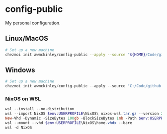 # config-public

My personal configuration.

## Linux/MacOS

```sh
# Set up a new machine
chezmoi init awmckinley/config-public --apply --source "${HOME}/Code/github.com/awmckinley/config-public" --verbose
```

## Windows

```powershell
# Set up a new machine
chezmoi init awmckinley/config-public --apply --source "C:/Code/github.com/awmckinley/config-public" --verbose
```

### NixOS on WSL

```powershell
wsl --install --no-distribution
wsl --import NixOS $env:USERPROFILE\NixOS\ nixos-wsl.tar.gz --version 2
New-Vhd -Dynamic -SizeBytes 100gb -BlockSizeBytes 1mb -Path $env:USERPROFILE\NixOS\home.vhdx
wsl --mount --vhd $env:USERPROFILE\NixOS\home.vhdx --bare
wsl -d NixOS
```
